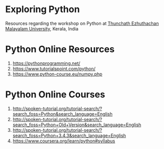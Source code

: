 # Exploring Python
Resources regarding the workshop on Python at [Thunchath Ezhuthachan Malayalam University](http://malayalamuniversity.edu.in/en/), Kerala, India


# Python Online Resources 
1. https://pythonprogramming.net/
2. https://www.tutorialspoint.com/python/
3. https://www.python-course.eu/numpy.php


# Python Online Courses
1. http://spoken-tutorial.org/tutorial-search/?search_foss=Python&search_language=English
2. http://spoken-tutorial.org/tutorial-search/?search_foss=Python+Old+Version&search_language=English
3. http://spoken-tutorial.org/tutorial-search/?search_foss=Python+3.4.3&search_language=English
4. https://www.coursera.org/learn/python#syllabus

#
